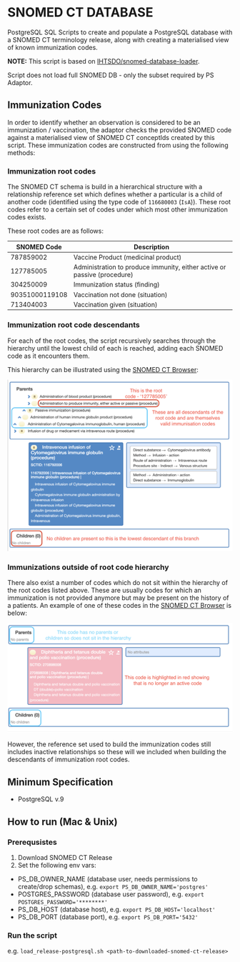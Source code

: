 # SNOMED CT DATABASE

PostgreSQL SQL Scripts to create and populate a PostgreSQL database with a SNOMED CT terminology release, along with
creating a materialised view of known immunization codes.

**NOTE:** This script is based on [IHTSDO/snomed-database-loader](https://github.com/IHTSDO/snomed-database-loader/tree/master/PostgreSQL).

Script does not load full SNOMED DB - only the subset required by PS Adaptor.

## Immunization Codes

In order to identify whether an observation is considered to be an immunization / vaccination, the adaptor checks the
provided SNOMED code against a materialised view of SNOMED CT conceptIds created by this script. 
These immunization codes are constructed from using the following methods:

### Immunization root codes

The SNOMED CT schema is build in a hierarchical structure with a relationship reference set which defines whether a 
particular is a child of another code (identified using the type code of `116680003` (`IsA`)).  These root codes refer
to a certain set of codes under which most other immunization codes exists.

These root codes are as follows:

| SNOMED Code    | Description                                                               |
|----------------|---------------------------------------------------------------------------|
| 787859002      | Vaccine Product (medicinal product)                                       |
| 127785005      | Administration to produce immunity, either active or passive (procedure)  |
| 304250009      | Immunization status (finding)                                             |
| 90351000119108 | Vaccination not done (situation)                                          |
| 713404003      | Vaccination given (situation)                                             |

### Immunization root code descendants

For each of the root codes, the script recursively searches through the hierarchy until the lowest child of each is 
reached, adding each SNOMED code as it encounters them.

This hierarchy can be illustrated using the [SNOMED CT Browser](https://termbrowser.nhs.uk/):

![immunization_hierarchy_example.png](immunization_hierarchy_example.png)

### Immunizations outside of root code hierarchy

There also exist a number of codes which do not sit within the hierarchy of the root codes listed above. These are
usually codes for which an immunization is not provided anymore but may be present on the history of a patients.
An example of one of these codes in the [SNOMED CT Browser](https://termbrowser.nhs.uk/) is below:

![immunization_not_in_hierarchy_example.png](immunization_not_in_hierarchy_example.png)

However, the reference set used to build the immunization codes still includes inactive relationships so these will
we included when building the descendants of immunization root codes.

## Minimum Specification

- PostgreSQL v.9

## How to run (Mac & Unix)

### Prerequsistes
1. Download SNOMED CT Release 
2. Set the following env vars:
- PS_DB_OWNER_NAME (database user, needs permissions to create/drop schemas), e.g. `export PS_DB_OWNER_NAME='postgres'`
- POSTGRES_PASSWORD (database user password), e.g. `export POSTGRES_PASSWORD='********'`
- PS_DB_HOST (database host), e.g. `export PS_DB_HOST='localhost'`
- PS_DB_PORT (database port), e.g. `export PS_DB_PORT='5432'`

### Run the script
e.g. `load_release-postgresql.sh <path-to-downloaded-snomed-ct-release>`

